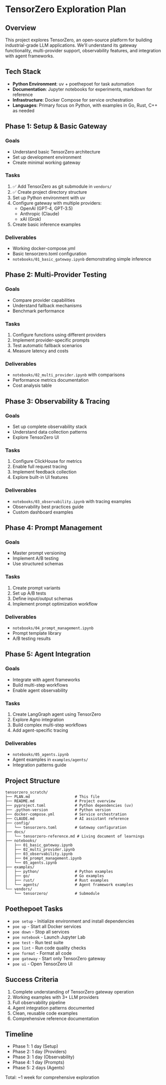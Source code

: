 # TensorZero Exploration Plan

## Overview
This project explores TensorZero, an open-source platform for building industrial-grade LLM applications. We'll understand its gateway functionality, multi-provider support, observability features, and integration with agent frameworks.

## Tech Stack
- **Python Environment**: uv + poethepoet for task automation
- **Documentation**: Jupyter notebooks for experiments, markdown for reference
- **Infrastructure**: Docker Compose for service orchestration
- **Languages**: Primary focus on Python, with examples in Go, Rust, C++ as needed

## Phase 1: Setup & Basic Gateway

### Goals
- Understand basic TensorZero architecture
- Set up development environment
- Create minimal working gateway

### Tasks
1. ✅ Add TensorZero as git submodule in `vendors/`
2. ✅ Create project directory structure
3. Set up Python environment with uv
4. Configure gateway with multiple providers:
   - OpenAI (GPT-4, GPT-3.5)
   - Anthropic (Claude)
   - xAI (Grok)
5. Create basic inference examples

### Deliverables
- Working docker-compose.yml
- Basic tensorzero.toml configuration
- `notebooks/01_basic_gateway.ipynb` demonstrating simple inference

## Phase 2: Multi-Provider Testing

### Goals
- Compare provider capabilities
- Understand fallback mechanisms
- Benchmark performance

### Tasks
1. Configure functions using different providers
2. Implement provider-specific prompts
3. Test automatic fallback scenarios
4. Measure latency and costs

### Deliverables
- `notebooks/02_multi_provider.ipynb` with comparisons
- Performance metrics documentation
- Cost analysis table

## Phase 3: Observability & Tracing

### Goals
- Set up complete observability stack
- Understand data collection patterns
- Explore TensorZero UI

### Tasks
1. Configure ClickHouse for metrics
2. Enable full request tracing
3. Implement feedback collection
4. Explore built-in UI features

### Deliverables
- `notebooks/03_observability.ipynb` with tracing examples
- Observability best practices guide
- Custom dashboard examples

## Phase 4: Prompt Management

### Goals
- Master prompt versioning
- Implement A/B testing
- Use structured schemas

### Tasks
1. Create prompt variants
2. Set up A/B tests
3. Define input/output schemas
4. Implement prompt optimization workflow

### Deliverables
- `notebooks/04_prompt_management.ipynb`
- Prompt template library
- A/B testing results

## Phase 5: Agent Integration

### Goals
- Integrate with agent frameworks
- Build multi-step workflows
- Enable agent observability

### Tasks
1. Create LangGraph agent using TensorZero
2. Explore Agno integration
3. Build complex multi-step workflows
4. Add agent-specific tracing

### Deliverables
- `notebooks/05_agents.ipynb`
- Agent examples in `examples/agents/`
- Integration patterns guide

## Project Structure
```
tensorzero_scratch/
├── PLAN.md                    # This file
├── README.md                  # Project overview
├── pyproject.toml             # Python dependencies (uv)
├── .python-version            # Python version
├── docker-compose.yml         # Service orchestration
├── CLAUDE.md                  # AI assistant reference
├── config/
│   └── tensorzero.toml        # Gateway configuration
├── docs/
│   └── tensorzero-reference.md # Living document of learnings
├── notebooks/
│   ├── 01_basic_gateway.ipynb
│   ├── 02_multi_provider.ipynb
│   ├── 03_observability.ipynb
│   ├── 04_prompt_management.ipynb
│   └── 05_agents.ipynb
├── examples/
│   ├── python/                # Python examples
│   ├── go/                    # Go examples
│   ├── rust/                  # Rust examples
│   └── agents/                # Agent framework examples
└── vendors/
    └── tensorzero/            # Submodule

```

## Poethepoet Tasks
- `poe setup` - Initialize environment and install dependencies
- `poe up` - Start all Docker services
- `poe down` - Stop all services
- `poe notebook` - Launch Jupyter Lab
- `poe test` - Run test suite
- `poe lint` - Run code quality checks
- `poe format` - Format all code
- `poe gateway` - Start only TensorZero gateway
- `poe ui` - Open TensorZero UI

## Success Criteria
1. Complete understanding of TensorZero gateway operation
2. Working examples with 3+ LLM providers
3. Full observability pipeline
4. Agent integration patterns documented
5. Clean, reusable code examples
6. Comprehensive reference documentation

## Timeline
- Phase 1: 1 day (Setup)
- Phase 2: 1 day (Providers)
- Phase 3: 1 day (Observability)
- Phase 4: 1 day (Prompts)
- Phase 5: 2 days (Agents)

Total: ~1 week for comprehensive exploration